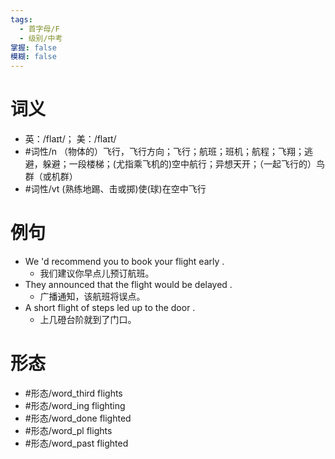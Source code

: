 ```yaml
---
tags:
  - 首字母/F
  - 级别/中考
掌握: false
模糊: false
---
```

# 词义
- 英：/flaɪt/； 美：/flaɪt/
- #词性/n  （物体的）飞行，飞行方向；飞行；航班；班机；航程；飞翔；逃避，躲避；一段楼梯；(尤指乘飞机的)空中航行；异想天开；（一起飞行的）鸟群（或机群）
- #词性/vt  (熟练地踢、击或掷)使(球)在空中飞行
# 例句
- We 'd recommend you to book your flight early .
	- 我们建议你早点儿预订航班。
- They announced that the flight would be delayed .
	- 广播通知，该航班将误点。
- A short flight of steps led up to the door .
	- 上几磴台阶就到了门口。
# 形态
- #形态/word_third flights
- #形态/word_ing flighting
- #形态/word_done flighted
- #形态/word_pl flights
- #形态/word_past flighted
